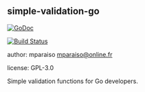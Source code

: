 simple-validation-go
--------------------

[![GoDoc](https://godoc.org/github.com/Mparaiso/simple-validation-go?status.png)](https://godoc.org/Mparaiso/simple-validation-go/sarama)

[![Build Status](https://travis-ci.org/Mparaiso/simple-validation-go.svg?branch=master)](https://travis-ci.org/Mparaiso/simple-validation-go)

author: mparaiso <mparaiso@online.fr>

license: GPL-3.0

Simple validation functions for Go developers.

